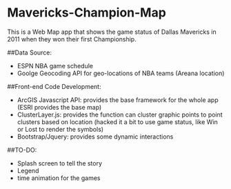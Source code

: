 Mavericks-Champion-Map
======================

This is a Web Map app that shows the game status of Dallas Mavericks in 2011 when they won their first Championship.

##Data Source:
- ESPN NBA game schedule
- Goolge Geocoding API for geo-locations of NBA teams (Areana location)

##Front-end Code Development:
- ArcGIS Javascript API: provides the base framework for the whole app (ESRI provides the base map)
- ClusterLayer.js: provides the function can cluster graphic points to point clusters based on location (hacked it a bit to use game status, like Win or Lost to render the symbols)
- Bootstrap/Jquery: provides some dynamic interactions


##TO-DO:
- Splash screen to tell the story
- Legend
- time animation for the games
